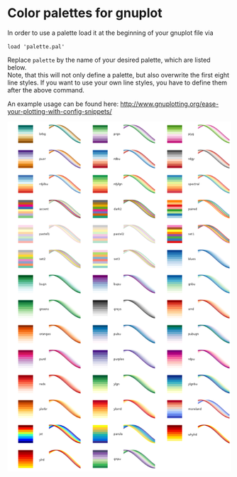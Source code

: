 Color palettes for gnuplot
==========================

In order to use a palette load it at the beginning of your gnuplot file via
```Gnuplot
load 'palette.pal'
```
Replace `palette` by the name of your desired palette, which are listed below.  
Note, that this will not only define a palette, but also overwrite the first
eight line styles. If you want to use your own line styles, you have to define
them after the above command.

An example usage can be found here:
http://www.gnuplotting.org/ease-your-plotting-with-config-snippets/

![Image](doc/overview.png)
